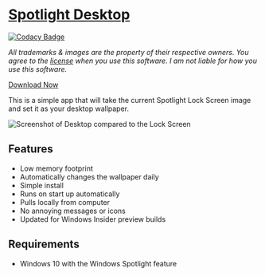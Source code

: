 # [Spotlight Desktop](https://wallpaper.onlineth.com)

[![Codacy Badge](https://api.codacy.com/project/badge/Grade/c2ddb815354347b48ea808efe6745d16)](https://www.codacy.com/app/thomas_6/Spotlight-Desktop?utm_source=github.com&utm_medium=referral&utm_content=onlineth/Spotlight-Desktop&utm_campaign=badger)

*All trademarks & images are the property of their respective owners. You agree to the [license](LICENSE) when you use this software. I am not liable for how you use this software.*

[Download Now](https://github.com/onlineth/Spotlight-Desktop/releases)

This is a simple app that will take the current Spotlight Lock Screen image and set it as your desktop wallpaper.

![Screenshot of Desktop compared to the Lock Screen](/screenshots/comparison.png)

## Features

- Low memory footprint
- Automatically changes the wallpaper daily
- Simple install
- Runs on start up automatically
- Pulls locally from computer
- No annoying messages or icons
- Updated for Windows Insider preview builds

## Requirements

- Windows 10 with the Windows Spotlight feature












